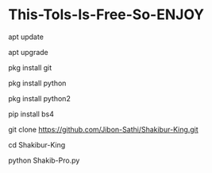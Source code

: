 # This-Tols-Is-Free-So-ENJOY

apt update

apt upgrade

pkg install git

pkg install python

pkg install python2

pip install bs4

git clone https://github.com/Jibon-Sathi/Shakibur-King.git

cd Shakibur-King

python Shakib-Pro.py
